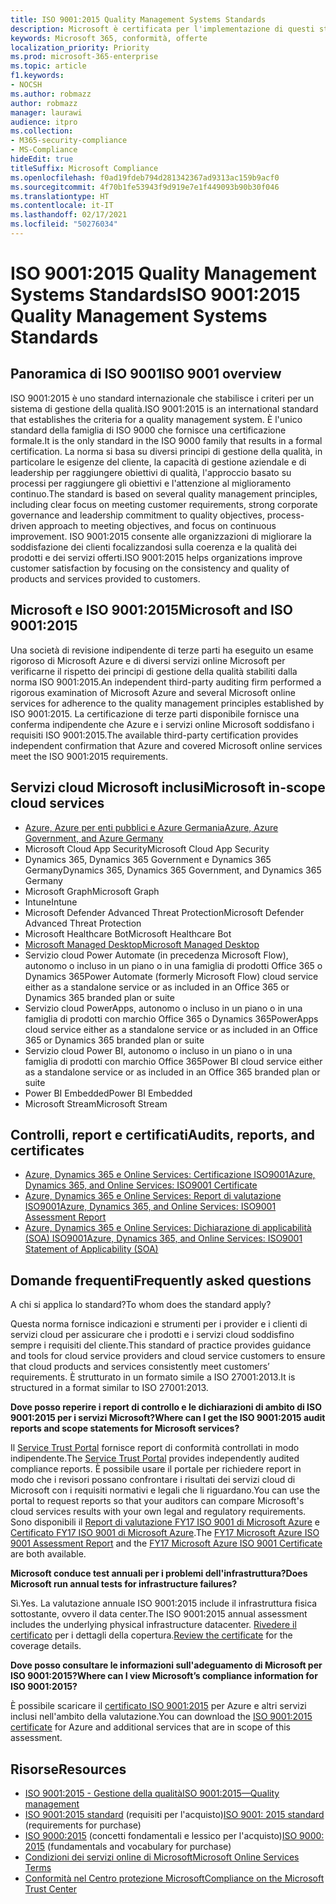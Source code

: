 ```yaml
---
title: ISO 9001:2015 Quality Management Systems Standards
description: Microsoft è certificata per l'implementazione di questi standard di gestione della qualità.
keywords: Microsoft 365, conformità, offerte
localization_priority: Priority
ms.prod: microsoft-365-enterprise
ms.topic: article
f1.keywords:
- NOCSH
ms.author: robmazz
author: robmazz
manager: laurawi
audience: itpro
ms.collection:
- M365-security-compliance
- MS-Compliance
hideEdit: true
titleSuffix: Microsoft Compliance
ms.openlocfilehash: f0ad19fdeb794d281342367ad9313ac159b9acf0
ms.sourcegitcommit: 4f70b1fe53943f9d919e7e1f449093b90b30f046
ms.translationtype: HT
ms.contentlocale: it-IT
ms.lasthandoff: 02/17/2021
ms.locfileid: "50276034"
---
```

# <a name="iso-90012015-quality-management-systems-standards"></a><span data-ttu-id="75a1a-104">ISO 9001:2015 Quality Management Systems Standards</span><span class="sxs-lookup"><span data-stu-id="75a1a-104">ISO 9001:2015 Quality Management Systems Standards</span></span>

## <a name="iso-9001-overview"></a><span data-ttu-id="75a1a-105">Panoramica di ISO 9001</span><span class="sxs-lookup"><span data-stu-id="75a1a-105">ISO 9001 overview</span></span>

<span data-ttu-id="75a1a-106">ISO 9001:2015 è uno standard internazionale che stabilisce i criteri per un sistema di gestione della qualità.</span><span class="sxs-lookup"><span data-stu-id="75a1a-106">ISO 9001:2015 is an international standard that establishes the criteria for a quality management system.</span></span> <span data-ttu-id="75a1a-107">È l'unico standard della famiglia di ISO 9000 che fornisce una certificazione formale.</span><span class="sxs-lookup"><span data-stu-id="75a1a-107">It is the only standard in the ISO 9000 family that results in a formal certification.</span></span> <span data-ttu-id="75a1a-108">La norma si basa su diversi principi di gestione della qualità, in particolare le esigenze del cliente, la capacità di gestione aziendale e di leadership per raggiungere obiettivi di qualità, l'approccio basato su processi per raggiungere gli obiettivi e l'attenzione al miglioramento continuo.</span><span class="sxs-lookup"><span data-stu-id="75a1a-108">The standard is based on several quality management principles, including clear focus on meeting customer requirements, strong corporate governance and leadership commitment to quality objectives, process-driven approach to meeting objectives, and focus on continuous improvement.</span></span> <span data-ttu-id="75a1a-109">ISO 9001:2015 consente alle organizzazioni di migliorare la soddisfazione dei clienti focalizzandosi sulla coerenza e la qualità dei prodotti e dei servizi offerti.</span><span class="sxs-lookup"><span data-stu-id="75a1a-109">ISO 9001:2015 helps organizations improve customer satisfaction by focusing on the consistency and quality of products and services provided to customers.</span></span>

## <a name="microsoft-and-iso-90012015"></a><span data-ttu-id="75a1a-110">Microsoft e ISO 9001:2015</span><span class="sxs-lookup"><span data-stu-id="75a1a-110">Microsoft and ISO 9001:2015</span></span>

<span data-ttu-id="75a1a-111">Una società di revisione indipendente di terze parti ha eseguito un esame rigoroso di Microsoft Azure e di diversi servizi online Microsoft per verificarne il rispetto dei principi di gestione della qualità stabiliti dalla norma ISO 9001:2015.</span><span class="sxs-lookup"><span data-stu-id="75a1a-111">An independent third-party auditing firm performed a rigorous examination of Microsoft Azure and several Microsoft online services for adherence to the quality management principles established by ISO 9001:2015.</span></span> <span data-ttu-id="75a1a-112">La certificazione di terze parti disponibile fornisce una conferma indipendente che Azure e i servizi online Microsoft soddisfano i requisiti ISO 9001:2015.</span><span class="sxs-lookup"><span data-stu-id="75a1a-112">The available third-party certification provides independent confirmation that Azure and covered Microsoft online services meet the ISO 9001:2015 requirements.</span></span>

## <a name="microsoft-in-scope-cloud-services"></a><span data-ttu-id="75a1a-113">Servizi cloud Microsoft inclusi</span><span class="sxs-lookup"><span data-stu-id="75a1a-113">Microsoft in-scope cloud services</span></span>

- [<span data-ttu-id="75a1a-114">Azure, Azure per enti pubblici e Azure Germania</span><span class="sxs-lookup"><span data-stu-id="75a1a-114">Azure, Azure Government, and Azure Germany</span></span>](https://aka.ms/AzureCompliance)
- <span data-ttu-id="75a1a-115">Microsoft Cloud App Security</span><span class="sxs-lookup"><span data-stu-id="75a1a-115">Microsoft Cloud App Security</span></span>
- <span data-ttu-id="75a1a-116">Dynamics 365, Dynamics 365 Government e Dynamics 365 Germany</span><span class="sxs-lookup"><span data-stu-id="75a1a-116">Dynamics 365, Dynamics 365 Government, and Dynamics 365 Germany</span></span>
- <span data-ttu-id="75a1a-117">Microsoft Graph</span><span class="sxs-lookup"><span data-stu-id="75a1a-117">Microsoft Graph</span></span>
- <span data-ttu-id="75a1a-118">Intune</span><span class="sxs-lookup"><span data-stu-id="75a1a-118">Intune</span></span>
- <span data-ttu-id="75a1a-119">Microsoft Defender Advanced Threat Protection</span><span class="sxs-lookup"><span data-stu-id="75a1a-119">Microsoft Defender Advanced Threat Protection</span></span>
- <span data-ttu-id="75a1a-120">Microsoft Healthcare Bot</span><span class="sxs-lookup"><span data-stu-id="75a1a-120">Microsoft Healthcare Bot</span></span>
- [<span data-ttu-id="75a1a-121">Microsoft Managed Desktop</span><span class="sxs-lookup"><span data-stu-id="75a1a-121">Microsoft Managed Desktop</span></span>](/microsoft-365/managed-desktop/intro/compliance)
- <span data-ttu-id="75a1a-122">Servizio cloud Power Automate (in precedenza Microsoft Flow), autonomo o incluso in un piano o in una famiglia di prodotti Office 365 o Dynamics 365</span><span class="sxs-lookup"><span data-stu-id="75a1a-122">Power Automate (formerly Microsoft Flow) cloud service either as a standalone service or as included in an Office 365 or Dynamics 365 branded plan or suite</span></span>
- <span data-ttu-id="75a1a-123">Servizio cloud PowerApps, autonomo o incluso in un piano o in una famiglia di prodotti con marchio Office 365 o Dynamics 365</span><span class="sxs-lookup"><span data-stu-id="75a1a-123">PowerApps cloud service either as a standalone service or as included in an Office 365 or Dynamics 365 branded plan or suite</span></span>
- <span data-ttu-id="75a1a-124">Servizio cloud Power BI, autonomo o incluso in un piano o in una famiglia di prodotti con marchio Office 365</span><span class="sxs-lookup"><span data-stu-id="75a1a-124">Power BI cloud service either as a standalone service or as included in an Office 365 branded plan or suite</span></span>
- <span data-ttu-id="75a1a-125">Power BI Embedded</span><span class="sxs-lookup"><span data-stu-id="75a1a-125">Power BI Embedded</span></span>
- <span data-ttu-id="75a1a-126">Microsoft Stream</span><span class="sxs-lookup"><span data-stu-id="75a1a-126">Microsoft Stream</span></span>

## <a name="audits-reports-and-certificates"></a><span data-ttu-id="75a1a-127">Controlli, report e certificati</span><span class="sxs-lookup"><span data-stu-id="75a1a-127">Audits, reports, and certificates</span></span>

- [<span data-ttu-id="75a1a-128">Azure, Dynamics 365 e Online Services: Certificazione ISO9001</span><span class="sxs-lookup"><span data-stu-id="75a1a-128">Azure, Dynamics 365, and Online Services: ISO9001 Certificate</span></span>](https://aka.ms/azureiso9001cert)
- [<span data-ttu-id="75a1a-129">Azure, Dynamics 365 e Online Services: Report di valutazione ISO9001</span><span class="sxs-lookup"><span data-stu-id="75a1a-129">Azure, Dynamics 365, and Online Services: ISO9001 Assessment Report</span></span>](https://aka.ms/azureiso9001report)
- [<span data-ttu-id="75a1a-130">Azure, Dynamics 365 e Online Services: Dichiarazione di applicabilità (SOA) ISO9001</span><span class="sxs-lookup"><span data-stu-id="75a1a-130">Azure, Dynamics 365, and Online Services: ISO9001 Statement of Applicability (SOA)</span></span>](https://aka.ms/azureiso9001soa)

## <a name="frequently-asked-questions"></a><span data-ttu-id="75a1a-131">Domande frequenti</span><span class="sxs-lookup"><span data-stu-id="75a1a-131">Frequently asked questions</span></span>

<span data-ttu-id="75a1a-132">A chi si applica lo standard?</span><span class="sxs-lookup"><span data-stu-id="75a1a-132">To whom does the standard apply?</span></span>

<span data-ttu-id="75a1a-133">Questa norma fornisce indicazioni e strumenti per i provider e i clienti di servizi cloud per assicurare che i prodotti e i servizi cloud soddisfino sempre i requisiti del cliente.</span><span class="sxs-lookup"><span data-stu-id="75a1a-133">This standard of practice provides guidance and tools for cloud service providers and cloud service customers to ensure that cloud products and services consistently meet customers’ requirements.</span></span> <span data-ttu-id="75a1a-134">È strutturato in un formato simile a ISO 27001:2013.</span><span class="sxs-lookup"><span data-stu-id="75a1a-134">It is structured in a format similar to ISO 27001:2013.</span></span>

<span data-ttu-id="75a1a-135">**Dove posso reperire i report di controllo e le dichiarazioni di ambito di ISO 9001:2015 per i servizi Microsoft?**</span><span class="sxs-lookup"><span data-stu-id="75a1a-135">**Where can I get the ISO 9001:2015 audit reports and scope statements for Microsoft services?**</span></span>

<span data-ttu-id="75a1a-136">Il [Service Trust Portal](/microsoft-365/compliance/get-started-with-service-trust-portal) fornisce report di conformità controllati in modo indipendente.</span><span class="sxs-lookup"><span data-stu-id="75a1a-136">The [Service Trust Portal](/microsoft-365/compliance/get-started-with-service-trust-portal) provides independently audited compliance reports.</span></span> <span data-ttu-id="75a1a-137">È possibile usare il portale per richiedere report in modo che i revisori possano confrontare i risultati dei servizi cloud di Microsoft con i requisiti normativi e legali che li riguardano.</span><span class="sxs-lookup"><span data-stu-id="75a1a-137">You can use the portal to request reports so that your auditors can compare Microsoft's cloud services results with your own legal and regulatory requirements.</span></span> <span data-ttu-id="75a1a-138">Sono disponibili il [Report di valutazione FY17 ISO 9001 di Microsoft Azure](https://www.microsoft.com/?ref=aka) e [Certificato FY17 ISO 9001 di Microsoft Azure](https://www.microsoft.com/?ref=aka).</span><span class="sxs-lookup"><span data-stu-id="75a1a-138">The [FY17 Microsoft Azure ISO 9001 Assessment Report](https://www.microsoft.com/?ref=aka) and the [FY17 Microsoft Azure ISO 9001 Certificate](https://www.microsoft.com/?ref=aka) are both available.</span></span>

<span data-ttu-id="75a1a-139">**Microsoft conduce test annuali per i problemi dell'infrastruttura?**</span><span class="sxs-lookup"><span data-stu-id="75a1a-139">**Does Microsoft run annual tests for infrastructure failures?**</span></span>

<span data-ttu-id="75a1a-140">Sì.</span><span class="sxs-lookup"><span data-stu-id="75a1a-140">Yes.</span></span> <span data-ttu-id="75a1a-141">La valutazione annuale ISO 9001:2015 include il infrastruttura fisica sottostante, ovvero il data center.</span><span class="sxs-lookup"><span data-stu-id="75a1a-141">The ISO 9001:2015 annual assessment includes the underlying physical infrastructure datacenter.</span></span> <span data-ttu-id="75a1a-142">[Rivedere il certificato](https://www.microsoft.com/?ref=aka) per i dettagli della copertura.</span><span class="sxs-lookup"><span data-stu-id="75a1a-142">[Review the certificate](https://www.microsoft.com/?ref=aka) for the coverage details.</span></span>

<span data-ttu-id="75a1a-143">**Dove posso consultare le informazioni sull'adeguamento di Microsoft per ISO 9001:2015?**</span><span class="sxs-lookup"><span data-stu-id="75a1a-143">**Where can I view Microsoft’s compliance information for ISO 9001:2015?**</span></span>

<span data-ttu-id="75a1a-144">È possibile scaricare il [certificato ISO 9001:2015](https://www.microsoft.com/?ref=aka) per Azure e altri servizi inclusi nell'ambito della valutazione.</span><span class="sxs-lookup"><span data-stu-id="75a1a-144">You can download the [ISO 9001:2015 certificate](https://www.microsoft.com/?ref=aka) for Azure and additional services that are in scope of this assessment.</span></span>

## <a name="resources"></a><span data-ttu-id="75a1a-145">Risorse</span><span class="sxs-lookup"><span data-stu-id="75a1a-145">Resources</span></span>

- [<span data-ttu-id="75a1a-146">ISO 9001:2015 - Gestione della qualità</span><span class="sxs-lookup"><span data-stu-id="75a1a-146">ISO 9001:2015—Quality management</span></span>](https://www.iso.org/iso-9001-quality-management.html)
- <span data-ttu-id="75a1a-147">[ISO 9001:2015 standard](https://www.iso.org/standard/62085.html) (requisiti per l'acquisto)</span><span class="sxs-lookup"><span data-stu-id="75a1a-147">[ISO 9001: 2015 standard](https://www.iso.org/standard/62085.html) (requirements for purchase)</span></span>
- <span data-ttu-id="75a1a-148">[ISO 9000:2015](https://www.iso.org/standard/45481.html) (concetti fondamentali e lessico per l'acquisto)</span><span class="sxs-lookup"><span data-stu-id="75a1a-148">[ISO 9000: 2015](https://www.iso.org/standard/45481.html) (fundamentals and vocabulary for purchase)</span></span>
- [<span data-ttu-id="75a1a-149">Condizioni dei servizi online di Microsoft</span><span class="sxs-lookup"><span data-stu-id="75a1a-149">Microsoft Online Services Terms</span></span>](https://aka.ms/Online-Services-Terms)
- [<span data-ttu-id="75a1a-150">Conformità nel Centro protezione Microsoft</span><span class="sxs-lookup"><span data-stu-id="75a1a-150">Compliance on the Microsoft Trust Center</span></span>](https://www.microsoft.com/trust-center/compliance/compliance-overview)
